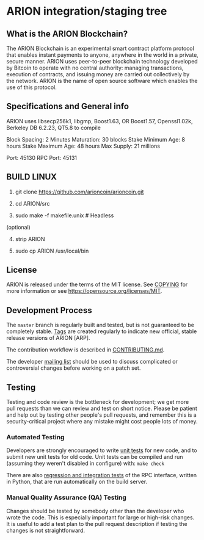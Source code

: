 ARION integration/staging tree
=====================================

What is the ARION Blockchain?
---------------------------

The ARION Blockchain is an experimental smart contract platform protocol that enables
instant payments to anyone, anywhere in the world in a private, secure manner.
ARION uses peer-to-peer blockchain technology developed by Bitcoin to operate
with no central authority: managing transactions, execution of contracts, and
issuing money are carried out collectively by the network. ARION is the name of
open source software which enables the use of this protocol.

Specifications and General info
------------------
ARION uses libsecp256k1,
			  libgmp,
			  Boost1.63,
			  OR Boost1.57,
			  Openssl1.02k,
			  Berkeley DB 6.2.23,
			  QT5.8 to compile


Block Spacing: 2 Minutes
Maturation: 30 blocks
Stake Minimum Age: 8 hours
Stake Maximum Age: 48 hours
Max Supply: 21 millions

Port: 45130
RPC Port: 45131


BUILD LINUX
-----------
1) git clone https://github.com/arioncoin/arioncoin.git

2) cd ARION/src

3) sudo make -f makefile.unix            # Headless

(optional)

4) strip ARION

5) sudo cp ARION /usr/local/bin

License
-------

ARION is released under the terms of the MIT license. See [COPYING](COPYING) for more
information or see https://opensource.org/licenses/MIT.

Development Process
-------------------

The `master` branch is regularly built and tested, but is not guaranteed to be
completely stable. [Tags](https://github.com/arioncoin/arioncoin/tags) are created
regularly to indicate new official, stable release versions of ARION [ARP].

The contribution workflow is described in [CONTRIBUTING.md](CONTRIBUTING.md).

The developer [mailing list](https://lists.linuxfoundation.org/mailman/listinfo/bitcoin-dev)
should be used to discuss complicated or controversial changes before working
on a patch set.

Testing
-------

Testing and code review is the bottleneck for development; we get more pull
requests than we can review and test on short notice. Please be patient and help out by testing
other people's pull requests, and remember this is a security-critical project where any mistake might cost people
lots of money.

### Automated Testing

Developers are strongly encouraged to write [unit tests](/doc/unit-tests.md) for new code, and to
submit new unit tests for old code. Unit tests can be compiled and run
(assuming they weren't disabled in configure) with: `make check`

There are also [regression and integration tests](/qa) of the RPC interface, written
in Python, that are run automatically on the build server.

### Manual Quality Assurance (QA) Testing

Changes should be tested by somebody other than the developer who wrote the
code. This is especially important for large or high-risk changes. It is useful
to add a test plan to the pull request description if testing the changes is
not straightforward.
